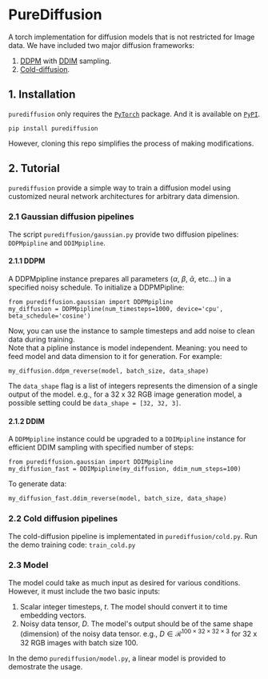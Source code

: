 # PureDiffusion
A torch implementation for diffusion models that is not restricted for Image data. We have included two major diffusion frameworks:
1. [DDPM](https://github.com/hojonathanho/diffusion) with [DDIM](https://github.com/ermongroup/ddim) sampling. 
2. [Cold-diffusion](https://arxiv.org/abs/2208.09392).

## 1. Installation
`purediffusion` only requires the [`PyTorch`](https://pytorch.org) package. And it is available on [`PyPI`](https://pypi.org/project/purediffusion/).
```
pip install purediffusion
```
However, cloning this repo simplifies the process of making modifications.

## 2. Tutorial
`purediffusion` provide a simple way to train a diffusion model using customized neural network architectures for arbitrary data dimension.
### 2.1 Gaussian diffusion pipelines
The script `purediffusion/gaussian.py` provide two diffusion pipelines: `DDPMpipline` and `DDIMpipline`.
#### 2.1.1 DDPM
A DDPMpipline instance prepares all parameters ($\alpha$, $\beta$, $\bar{\alpha}$, etc...) in a specified noisy schedule. To initialize a DDPMPipline:
```
from purediffusion.gaussian import DDPMpipline
my_diffusion = DDPMpipline(num_timesteps=1000, device='cpu', beta_schedule='cosine')
```
Now, you can use the instance to sample timesteps and add noise to clean data during training. <br />
Note that a pipline instance is model independent. Meaning: you need to feed model and data dimension to it for generation. For example:
```
my_diffusion.ddpm_reverse(model, batch_size, data_shape)
```
The `data_shape` flag is a list of integers represents the dimension of a single output of the model. e.g., for a 32 x 32 RGB image generation model, a possible setting could be `data_shape = [32, 32, 3]`.<br />

#### 2.1.2 DDIM
A `DDPMpipline` instance could be upgraded to a `DDIMpipline` instance for efficient DDIM sampling with specified number of steps: 
```
from purediffusion.gaussian import DDIMpipline
my_diffusion_fast = DDIMpipline(my_diffusion, ddim_num_steps=100)
```
To generate data:
```
my_diffusion_fast.ddim_reverse(model, batch_size, data_shape)
```
### 2.2 Cold diffusion pipelines
The cold-diffusion pipeline is implementated in `purediffusion/cold.py`. Run the demo training code: `train_cold.py`

### 2.3 Model
The model could take as much input as desired for various conditions. However, it must include the two basic inputs:
1. Scalar integer timesteps, $t$. The model should convert it to time embedding vectors. <br />
2. Noisy data tensor, $D$. The model's output should be of the same shape (dimension) of the noisy data tensor. e.g., $D \in \mathcal{R}^{100 \times 32 \times 32 \times 3}$ for 32 x 32 RGB images with batch size 100.


In the demo `purediffusion/model.py`, a linear model is provided to demostrate the usage.







